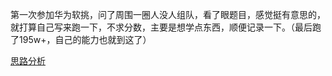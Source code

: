 ﻿第一次参加华为软挑，问了周围一圈人没人组队，看了眼题目，感觉挺有意思的，就打算自己写来跑一下，不求分数，主要是想学点东西，顺便记录一下。（最后跑了195w+，自己的能力也就到这了）

[思路分析](https://zhuanlan.zhihu.com/p/618370521)
